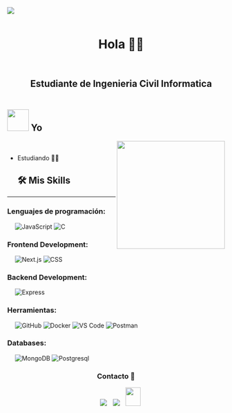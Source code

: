 
<!--horizontal divider(gradiant)-->
<img src="https://user-images.githubusercontent.com/73097560/115834477-dbab4500-a447-11eb-908a-139a6edaec5c.gif">

<!--h1 without bottom border-->
<div id="user-content-toc">
  <ul align="center">
    <summary><h1 style="display: inline-block">Hola 👋😎</h1></summary>
  </ul>
</div>

<!--h2 without bottom border-->
<div id="user-content-toc">
  <ul align="center">
    <summary><h2 style="display: inline-block">Estudiante de Ingenieria Civil Informatica</h2></summary>
  </ul>
</div>

## <picture><img src = "https://github.com/7oSkaaa/7oSkaaa/blob/main/Images/about_me.gif?raw=true" width = 50px></picture> Yo

<picture> <img align="right" src="https://github.com/7oSkaaa/7oSkaaa/blob/main/Images/Right_Side.gif?raw=true" width = 250px></picture>

<br>

- Estudiando 🦧🐒 


  ## 🛠️ Mis Skills
-------------------
### Lenguajes de programación:
&emsp;
![JavaScript](https://img.shields.io/badge/-JavaScript-000?&logo=JavaScript)
![C](https://img.shields.io/badge/C-A8B9CC?logo=C&logoColor=white)

### Frontend Development:
&emsp;
![Next.js](https://img.shields.io/badge/-Next.js-000?logo=Next.js)
![CSS](https://img.shields.io/badge/-CSS-000?logo=CSS3)

### Backend Development:
&emsp;
![Express](https://img.shields.io/badge/-Express-000?logo=Express)

### Herramientas:
&emsp;
![GitHub](https://img.shields.io/badge/-GitHub-000?logo=GitHub)
![Docker](https://img.shields.io/badge/-Docker-000?logo=Docker)
![VS Code](https://img.shields.io/badge/-VS%20Code-000?logo=Visual-Studio-Code)
![Postman](https://img.shields.io/badge/-Postman-000?logo=Postman)

### Databases:
&emsp;
![MongoDB](https://img.shields.io/badge/-MongoDB-000?logo=MongoDB)
![Postgresql](https://img.shields.io/badge/PostgreSQL-316192?logo=postgresql&logoColor=white)


<h3 align="center" >Contacto 🤝 </h3>

<p align="center">

 <div align="center"  class="icons-social" style="margin-left: 10px;">
        <a   target="_blank" href="https://www.linkedin.com/in/joaquin-maureira-veliz-385a91334/">
			<img src="https://img.icons8.com/doodle/40/000000/linkedin--v2.png" style="margin-left: 10px;" ></a>
        <a style="margin-left: 10px;" target="_blank" href="https://github.com/Joaqomv">
		<img src="https://img.icons8.com/doodle/40/000000/github--v1.png"></a>
           <a style="margin-left: 10px;" target="_blank" href="mailto:jmaureiraveliz@gmail.com">
		<img src="https://img.icons8.com/doodle/2x/gmail-new.png" style=" width:35px; height:43px;"></a>
      </div>

</p>

